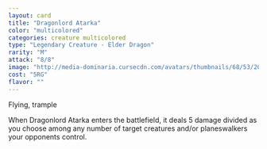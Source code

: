 ```yaml
---
layout: card
title: "Dragonlord Atarka"
color: "multicolored"
categories: creature multicolored
type: "Legendary Creature - Elder Dragon"
rarity: "M"
attack: "8/8"
image: "http://media-dominaria.cursecdn.com/avatars/thumbnails/68/53/200/283/635612358529923459.jpeg"
cost: "5RG"
flavor: ""
---
```


Flying, trample

When Dragonlord Atarka enters the battlefield, it deals 5 damage divided as you choose among any number of target creatures and/or planeswalkers your opponents control.
